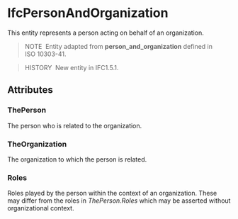 # IfcPersonAndOrganization

This entity represents a person acting on behalf of an organization.

> NOTE&nbsp; Entity adapted from **person_and_organization** defined in ISO&nbsp;10303-41.

> HISTORY&nbsp; New entity in IFC1.5.1.

## Attributes

### ThePerson
The person who is related to the organization.

### TheOrganization
The organization to which the person is related.

### Roles
Roles played by the person within the context of an organization.  These may differ from the roles in _ThePerson.Roles_ which may be asserted without organizational context.
